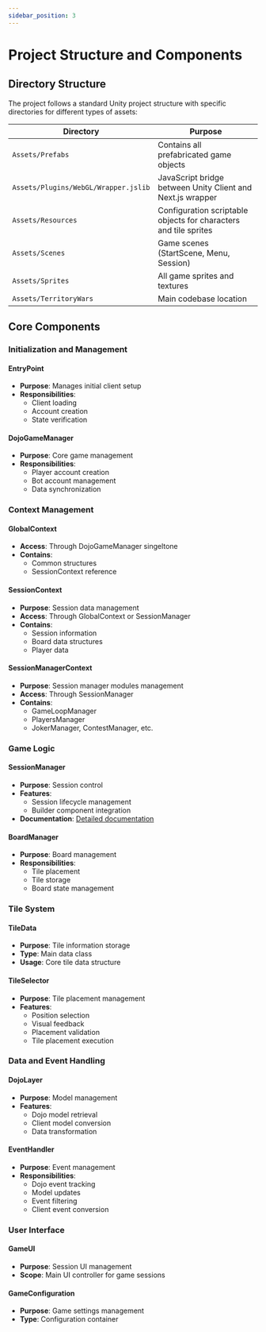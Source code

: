 ```yaml
---
sidebar_position: 3
---
```


# Project Structure and Components

## Directory Structure

The project follows a standard Unity project structure with specific directories for different types of assets:

| Directory | Purpose |
|-----------|---------|
| `Assets/Prefabs` | Contains all prefabricated game objects |
| `Assets/Plugins/WebGL/Wrapper.jslib` | JavaScript bridge between Unity Client and Next.js wrapper |
| `Assets/Resources` | Configuration scriptable objects for characters and tile sprites |
| `Assets/Scenes` | Game scenes (StartScene, Menu, Session) |
| `Assets/Sprites` | All game sprites and textures |
| `Assets/TerritoryWars` | Main codebase location |

## Core Components

### Initialization and Management

#### EntryPoint
- **Purpose**: Manages initial client setup
- **Responsibilities**:
  - Client loading
  - Account creation
  - State verification

#### DojoGameManager
- **Purpose**: Core game management
- **Responsibilities**:
  - Player account creation
  - Bot account management
  - Data synchronization

### Context Management

#### GlobalContext
- **Access**: Through DojoGameManager singeltone
- **Contains**:
  - Common structures
  - SessionContext reference

#### SessionContext
- **Purpose**: Session data management
- **Access**: Through GlobalContext or SessionManager
- **Contains**:
  - Session information
  - Board data structures
  - Player data

#### SessionManagerContext
- **Purpose**: Session manager modules management
- **Access**: Through SessionManager
- **Contains**:
  - GameLoopManager
  - PlayersManager
  - JokerManager, ContestManager, etc.

### Game Logic

#### SessionManager
- **Purpose**: Session control
- **Features**:
  - Session lifecycle management
  - Builder component integration
- **Documentation**: [Detailed documentation](../session/session-manager.md)

#### BoardManager
- **Purpose**: Board management
- **Responsibilities**:
  - Tile placement
  - Tile storage
  - Board state management

### Tile System

#### TileData
- **Purpose**: Tile information storage
- **Type**: Main data class
- **Usage**: Core tile data structure

#### TileSelector
- **Purpose**: Tile placement management
- **Features**:
  - Position selection
  - Visual feedback
  - Placement validation
  - Tile placement execution

### Data and Event Handling

#### DojoLayer
- **Purpose**: Model management
- **Features**:
  - Dojo model retrieval
  - Client model conversion
  - Data transformation

#### EventHandler
- **Purpose**: Event management
- **Responsibilities**:
  - Dojo event tracking
  - Model updates
  - Event filtering
  - Client event conversion

### User Interface

#### GameUI
- **Purpose**: Session UI management
- **Scope**: Main UI controller for game sessions

#### GameConfiguration
- **Purpose**: Game settings management
- **Type**: Configuration container
